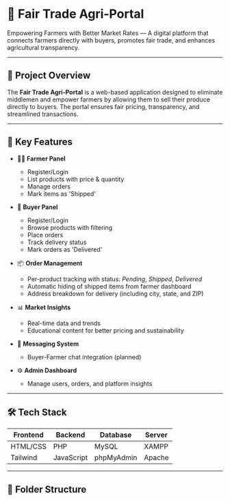 # 🌾 Fair Trade Agri-Portal

Empowering Farmers with Better Market Rates — A digital platform that connects farmers directly with buyers, promotes fair trade, and enhances agricultural transparency.

---

## 📌 Project Overview

The **Fair Trade Agri-Portal** is a web-based application designed to eliminate middlemen and empower farmers by allowing them to sell their produce directly to buyers. The portal ensures fair pricing, transparency, and streamlined transactions.

---

## 🚀 Key Features

- 👨‍🌾 **Farmer Panel**
  - Register/Login
  - List products with price & quantity
  - Manage orders
  - Mark items as 'Shipped'

- 🛒 **Buyer Panel**
  - Register/Login
  - Browse products with filtering
  - Place orders
  - Track delivery status
  - Mark orders as 'Delivered'

- 📦 **Order Management**
  - Per-product tracking with status: *Pending*, *Shipped*, *Delivered*
  - Automatic hiding of shipped items from farmer dashboard
  - Address breakdown for delivery (including city, state, and ZIP)

- 📊 **Market Insights**
  - Real-time data and trends
  - Educational content for better pricing and sustainability

- 💬 **Messaging System**
  - Buyer-Farmer chat integration (planned)

- ⚙️ **Admin Dashboard**
  - Manage users, orders, and platform insights

---

## 🛠️ Tech Stack

| Frontend  | Backend   | Database   | Server   |
|-----------|-----------|------------|----------|
| HTML/CSS  | PHP       | MySQL      | XAMPP    |
| Tailwind  | JavaScript| phpMyAdmin | Apache   |

---

## 📂 Folder Structure

